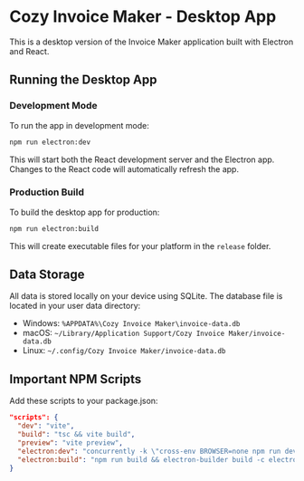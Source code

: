 
# Cozy Invoice Maker - Desktop App

This is a desktop version of the Invoice Maker application built with Electron and React.

## Running the Desktop App

### Development Mode

To run the app in development mode:

```bash
npm run electron:dev
```

This will start both the React development server and the Electron app. Changes to the React code will automatically refresh the app.

### Production Build

To build the desktop app for production:

```bash
npm run electron:build
```

This will create executable files for your platform in the `release` folder.

## Data Storage

All data is stored locally on your device using SQLite. The database file is located in your user data directory:

- Windows: `%APPDATA%\Cozy Invoice Maker\invoice-data.db`
- macOS: `~/Library/Application Support/Cozy Invoice Maker/invoice-data.db`
- Linux: `~/.config/Cozy Invoice Maker/invoice-data.db`

## Important NPM Scripts

Add these scripts to your package.json:

```json
"scripts": {
  "dev": "vite",
  "build": "tsc && vite build",
  "preview": "vite preview",
  "electron:dev": "concurrently -k \"cross-env BROWSER=none npm run dev\" \"wait-on http://localhost:8080 && electron electron/main.js\"",
  "electron:build": "npm run build && electron-builder build -c electron/electron-builder.json"
}
```
